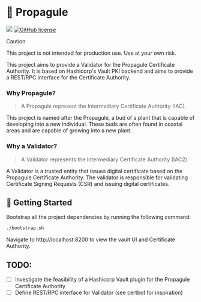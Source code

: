 # 🌰 Propagule

<a href="https://algokit.io"><img src="https://img.shields.io/badge/Built%20with-algokit-teal.svg"/></a>
[![GitHub license](https://img.shields.io/github/license/awesome-algorand/avicennia)]()

> [!CAUTION]
> This project is not intended for production use. Use at your own risk.

This project aims to provide a Validator for the Propagule Certificate Authority.
It is based on Hashicorp's Vault PKI backend and aims to provide a REST/RPC interface for the Certificate Authority.

### Why Propagule?
> A Propagule represent the Intermediary Certificate Authority (IAC).


This project is named after the Propagule, a bud of a plant that is capable of developing into a new individual.
These buds are often found in coastal areas and are capable of growing into a new plant.

### Why a Validator?
> A Validator represents the Intermediary Certificate Authority (IAC2)

A Validator is a trusted entity that issues digital certificate based on the Propagule Certificate Authority.
The validator is responsible for validating Certificate Signing Requests (CSR) and issuing digital certificates.


## 🎉 Getting Started

Bootstrap all the project dependencies by running the following command:

```bash
./bootstrap.sh
```

Navigate to http://localhost:8200 to view the vault UI and Certificate Authority.

## TODO:

- [ ] Investigate the feasibility of a Hashicorp Vault plugin for the Propagule Certificate Authority
- [ ] Define REST/RPC interface for Validator (see certbot for inspiration)
